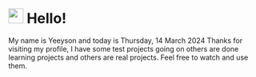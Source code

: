  <h1>
    <img src="https://emojis.slackmojis.com/emojis/images/1643510097/45343/hi.gif?1643510097" width="30"/> 
    Hello!
 </h1>
 <p>
    My name is Yeeyson and today is Thursday, 14 March 2024
    Thanks for visiting my profile, I have some test projects going on others are done learning projects and others are real projects.
    Feel free to watch and use them.
 </p>